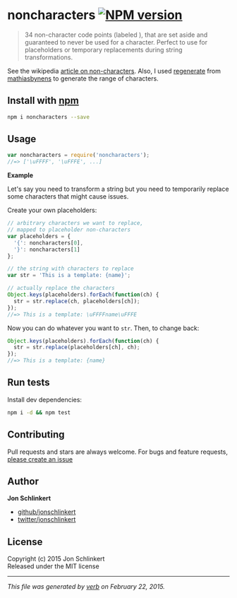 # noncharacters [![NPM version](https://badge.fury.io/js/noncharacters.svg)](http://badge.fury.io/js/noncharacters)

> 34 non-character code points (labeled <not a character>), that are set aside and guaranteed to never be used for a character. Perfect to use for placeholders or temporary replacements during string transformations.

See the wikipedia [article on non-characters][wiki]. Also, I used [regenerate](https://github.com/mathiasbynens/regenerate) from [mathiasbynens](https://github.com/mathiasbynens) to generate the range of characters. 

## Install with [npm](npmjs.org)

```bash
npm i noncharacters --save
```

## Usage

```js
var noncharacters = require('noncharacters');
//=> ['\uFFFF', '\uFFFE', ...]
```

**Example**

Let's say you need to transform a string but you need to temporarily replace some characters that might cause issues. 

Create your own placeholders:

```js
// arbitrary characters we want to replace, 
// mapped to placeholder non-characters
var placeholders = {
  '{': noncharacters[0],
  '}': noncharacters[1]
};

// the string with characters to replace
var str = 'This is a template: {name}';

// actually replace the characters
Object.keys(placeholders).forEach(function(ch) {
  str = str.replace(ch, placeholders[ch]);
});
//=> This is a template: \uFFFFname\uFFFE
```
Now you can do whatever you want to `str`. Then, to change back:

```js
Object.keys(placeholders).forEach(function(ch) {
  str = str.replace(placeholders[ch], ch);
});
//=> This is a template: {name}
```


## Run tests

Install dev dependencies:

```bash
npm i -d && npm test
```

## Contributing
Pull requests and stars are always welcome. For bugs and feature requests, [please create an issue](https://github.com/jonschlinkert/noncharacters/issues)

## Author

**Jon Schlinkert**
 
+ [github/jonschlinkert](https://github.com/jonschlinkert)
+ [twitter/jonschlinkert](http://twitter.com/jonschlinkert) 

## License
Copyright (c) 2015 Jon Schlinkert  
Released under the MIT license

***

_This file was generated by [verb](https://github.com/assemble/verb) on February 22, 2015._


[wiki]: http://en.wikipedia.org/wiki/Universal_Character_Set_characters#Noncharacters
